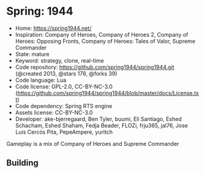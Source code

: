 # Spring: 1944

- Home: https://spring1944.net/
- Inspiration: Company of Heroes, Company of Heroes 2, Company of Heroes: Opposing Fronts, Company of Heroes: Tales of Valor, Supreme Commander
- State: mature
- Keyword: strategy, clone, real-time
- Code repository: https://github.com/spring1944/spring1944.git (@created 2013, @stars 178, @forks 39)
- Code language: Lua
- Code license: GPL-2.0, CC-BY-NC-3.0 (https://github.com/spring1944/spring1944/blob/master/docs/License.txt)
- Code dependency: Spring RTS engine
- Assets license: CC-BY-NC-3.0
- Developer: ake-bjerregaard, Ben Tyler, buumi, Elí Santiago, Eshed Schacham, Eshed Shaham, Fedja Beader, FLOZi, frju365, jal76, Jose Luis Cercós Pita, PepeAmpere, yuritch

Gameplay is a mix of Company of Heroes and Supreme Commander

## Building
